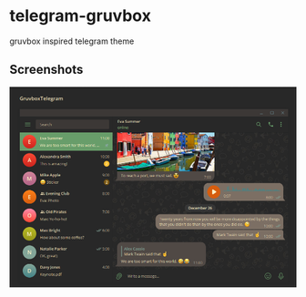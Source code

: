 # telegram-gruvbox
gruvbox inspired telegram theme

## Screenshots
![screenshot_desktop](https://github.com/y0av/telegram-gruvbox/blob/main/screenshot_desktop.png?raw=true)
